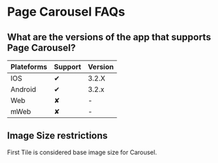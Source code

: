 # Page Carousel FAQs

## What are the versions of the app that supports Page Carousel?

| Plateforms | Support | Version |
| ---------- | ------- | ------- |
| IOS        | ✔       | 3.2.X   |
| Android    | ✔       | 3.2.x   |
| Web        | ✘       | -       |
| mWeb       | ✘       | -       |

## Image Size restrictions

First Tile is considered base image size for Carousel.
